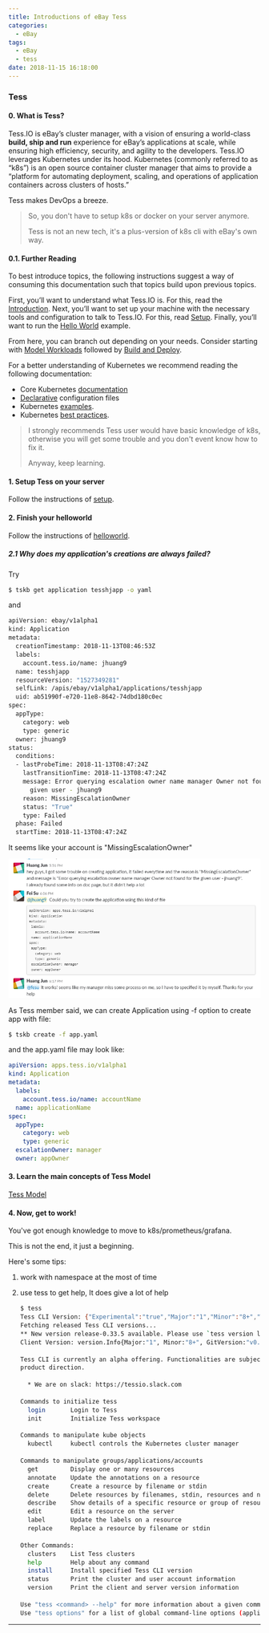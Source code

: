 ```yaml
---
title: Introductions of eBay Tess
categories:
  - eBay
tags:
  - eBay
  - tess
date: 2018-11-15 16:18:00
---
```


### Tess

#### 0. What is Tess?

Tess.IO is eBay’s cluster manager, with a vision of ensuring a world-class **build, ship and run** experience for eBay’s applications at scale, while ensuring high efficiency, security, and agility to the developers. Tess.IO leverages Kubernetes under its hood. Kubernetes (commonly referred to as “k8s”) is an open source container cluster manager that aims to provide a “platform for automating deployment, scaling, and operations of application containers across clusters of hosts.”

Tess makes DevOps a breeze.

> So, you don't have to setup k8s or docker on your server anymore.
>
> Tess is not an new tech, it's a plus-version of k8s cli with eBay's own way.

#### 0.1. Further Reading

To best introduce topics, the following instructions suggest a way of consuming this documentation such that topics build upon previous topics.

First, you’ll want to understand what Tess.IO is. For this, read the [Introduction](https://tess.io/userdocs/getting-start/intro). Next, you’ll want to set up your machine with the necessary tools and configuration to talk to Tess.IO. For this, read [Setup](https://tess.io/userdocs/getting-start/setup). Finally, you’ll want to run the [Hello World](https://tess.io/userdocs/getting-start/hello-world) example.

From here, you can branch out depending on your needs. Consider starting with [Model Workloads](https://tess.io/userdocs/getting-start/models) followed by [Build and Deploy](https://tess.io/userdocs/getting-start/build-and-deploy).

For a better understanding of Kubernetes we recommend reading the following documentation:

- Core Kubernetes [documentation](https://kubernetes.io/docs/home)
- [Declarative](https://kubernetes.io/docs/concepts/overview/object-management-kubectl/declarative-config/) configuration files
- Kubernetes [examples](https://github.com/kubernetes/examples).
- Kubernetes [best practices](https://www.youtube.com/playlist?list=PLIivdWyY5sqL3xfXz5xJvwzFW_tlQB_GB).

> I strongly recommends Tess user would have basic knowledge of k8s, otherwise you will get some trouble and you don't event know how to fix it.
>
> Anyway, keep learning.

#### 1. Setup Tess on your server

Follow the instructions of [setup][tess-setup-page].

#### 2. Finish your helloworld

Follow the instructions of [helloworld][tess-helloworld-page].

##### 2.1 Why does my application's creations are always failed?

Try

```bash
$ tskb get application tesshjapp -o yaml
```

and

```bash
apiVersion: ebay/v1alpha1
kind: Application
metadata:
  creationTimestamp: 2018-11-13T08:46:53Z
  labels:
    account.tess.io/name: jhuang9
  name: tesshjapp
  resourceVersion: "1527349281"
  selfLink: /apis/ebay/v1alpha1/applications/tesshjapp
  uid: ab51990f-e720-11e8-8642-74dbd180c0ec
spec:
  appType:
    category: web
    type: generic
  owner: jhuang9
status:
  conditions:
  - lastProbeTime: 2018-11-13T08:47:24Z
    lastTransitionTime: 2018-11-13T08:47:24Z
    message: Error querying escalation owner name manager Owner not found for the
      given user - jhuang9
    reason: MissingEscalationOwner
    status: "True"
    type: Failed
  phase: Failed
  startTime: 2018-11-13T08:47:24Z
```

It seems like your account is "MissingEscalationOwner"

![](../../../public/img/20181115155241.png)

As Tess member said, we can create Application using -f option to create app with file:

```bash
$ tskb create -f app.yaml
```

and the app.yaml file may look like:

```yaml
apiVersion: apps.tess.io/v1alpha1
kind: Application
metadata:
  labels:
    account.tess.io/name: accountName
  name: applicationName
spec:
  appType:
    category: web
    type: generic
  escalationOwner: manager
  owner: appOwner
```

#### 3. Learn the main concepts of Tess Model

[Tess Model][tess-model-page]

#### 4. Now, get to work!

You've got enough knowledge to move to k8s/prometheus/grafana.

This is not the end, it just a beginning.

Here's some tips:

1. work with namespace at the most of time

2. use tess to get help, It does give a lot of help

   ```bash
   $ tess
   Tess CLI Version: {"Experimental":"true","Major":"1","Minor":"8+","Tess Release":"release-0.33.2"}
   Fetching released Tess CLI versions...
   ** New version release-0.33.5 available. Please use `tess version list` to get the released versions.
   Client Version: version.Info{Major:"1", Minor:"8+", GitVersion:"v0.0.0-master+$Format:%h$", GitCommit:"$Format:%H$", GitTreeState:"", BuildDate:"1970-01-01T00:00:00Z", GoVersion:"go1.9.6", Compiler:"gc", Platform:"linux/amd64"}

   Tess CLI is currently an alpha offering. Functionalities are subject to be changed based on customer feedback and
   product direction.

     * We are on slack: https://tessio.slack.com

   Commands to initialize tess
     login       Login to Tess
     init        Initialize Tess workspace

   Commands to manipulate kube objects
     kubectl     kubectl controls the Kubernetes cluster manager

   Commands to manipulate groups/applications/accounts
     get         Display one or many resources
     annotate    Update the annotations on a resource
     create      Create a resource by filename or stdin
     delete      Delete resources by filenames, stdin, resources and names, or by resources and label selector
     describe    Show details of a specific resource or group of resources
     edit        Edit a resource on the server
     label       Update the labels on a resource
     replace     Replace a resource by filename or stdin

   Other Commands:
     clusters    List Tess clusters
     help        Help about any command
     install     Install specified Tess CLI version
     status      Print the cluster and user account information
     version     Print the client and server version information

   Use "tess <command> --help" for more information about a given command.
   Use "tess options" for a list of global command-line options (applies to all commands).
   ```

---

[tess-setup-page]: https://tess.io/userdocs/getting-start/setup/
[tess-helloworld-page]: https://tess.io/userdocs/getting-start/hello-world/
[tess-model-page]: https://tess.io/userdocs/models/
